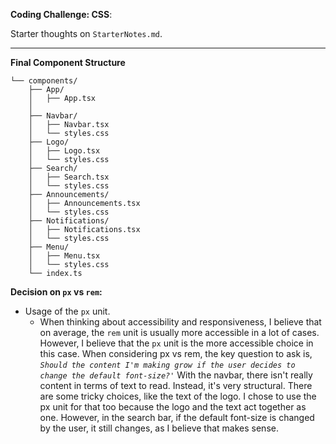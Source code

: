 **Coding Challenge: CSS**:

Starter thoughts on `StarterNotes.md`.

---

**Final Component Structure**

```
└── components/
    ├── App/
    │   ├── App.tsx
    │
    ├── Navbar/
    │   ├── Navbar.tsx
    │   └── styles.css
    ├── Logo/
    │   ├── Logo.tsx
    │   └── styles.css
    ├── Search/
    │   ├── Search.tsx
    │   └── styles.css
    ├── Announcements/
    │   ├── Announcements.tsx
    │   └── styles.css
    ├── Notifications/
    │   ├── Notifications.tsx
    │   └── styles.css
    ├── Menu/
    │   ├── Menu.tsx
    │   └── styles.css
    └── index.ts
```

**Decision on `px` vs `rem`:**

- Usage of the `px` unit.
  - When thinking about accessibility and responsiveness, I believe that on average, the `rem` unit is usually more accessible in a lot of cases. However, I believe that the `px` unit is the more accessible choice in this case. When considering px vs rem, the key question to ask is, _`Should the content I'm making grow if the user decides to change the default font-size?'`_ With the navbar, there isn't really content in terms of text to read. Instead, it's very structural. There are some tricky choices, like the text of the logo. I chose to use the px unit for that too because the logo and the text act together as one. However, in the search bar, if the default font-size is changed by the user, it still changes, as I believe that makes sense.
